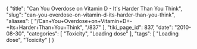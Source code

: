 {
    "title": "Can You Overdose on Vitamin D - It's Harder Than You Think",
    "slug": "can-you-overdose-on-vitamin-d-its-harder-than-you-think",
    "aliases": [
        "/Can+You+Overdose+on+Vitamin+D+-+Its+Harder+Than+You+Think",
        "/837"
    ],
    "tiki_page_id": 837,
    "date": "2010-08-30",
    "categories": [
        "Toxicity",
        "Loading dose"
    ],
    "tags": [
        "Loading dose",
        "Toxicity"
    ]
}